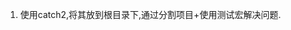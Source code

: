 <!--
 * @Github: https://github.com/Certseeds
 * @Organization: SUSTech
 * @Author: nanoseeds
 * @Date: 2020-03-06 08:46:24
 * @LastEditors: nanoseeds
 * @LastEditTime: 2020-03-06 08:48:17
 -->
1. 使用catch2,将其放到根目录下,通过分割项目+使用测试宏解决问题.